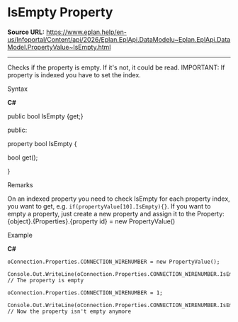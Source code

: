 # IsEmpty Property

**Source URL:** https://www.eplan.help/en-us/Infoportal/Content/api/2026/Eplan.EplApi.DataModelu~Eplan.EplApi.DataModel.PropertyValue~IsEmpty.html

---

Checks if the property is empty. If it's not, it could be read. IMPORTANT: If property is indexed you have to set the index.

Syntax

**C#**



public bool IsEmpty {get;}

public:

property bool IsEmpty {

   bool get();

}


Remarks

On an indexed property you need to check IsEmpty for each property index, you want to get, e.g. `if(propertyValue[10].IsEmpty){}`. If you want to empty a property, just create a new property and assign it to the Property: {object}.{Properties}.{property id} = new PropertyValue()

Example

**C#**

```
oConnection.Properties.CONNECTION_WIRENUMBER = new PropertyValue();

Console.Out.WriteLine(oConnection.Properties.CONNECTION_WIRENUMBER.IsEmpty.ToString()); // The property is empty

oConnection.Properties.CONNECTION_WIRENUMBER = 1;

Console.Out.WriteLine(oConnection.Properties.CONNECTION_WIRENUMBER.IsEmpty.ToString()); // Now the property isn't empty anymore

```
